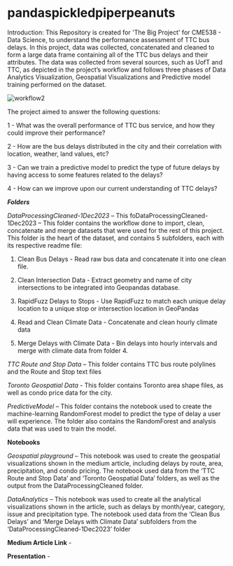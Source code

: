 # pandaspickledpiperpeanuts

Introduction:
This Repository is created for 'The Big Project' for CME538 - Data Science, to understand the performance assessment of TTC bus delays. In this project, data was collected,  concatenated and cleaned to form a large data frame containing all of the TTC bus delays and their attributes. The data was collected from several sources, such as UofT and TTC, as depicted in the project’s workflow and follows three phases of Data Analytics Visualization, Geospatial Visualizations and Predictive model training performed on the dataset.

![workflow2](https://github.com/gcastagna/PandasExpressTTC/assets/144471904/e996a241-5d95-48d9-b7c9-c82555d72156)


The project aimed to answer the following questions:

1 - What was the overall performance of TTC bus service, and how they could improve their performance?

2 - How are the bus delays distributed in the city and their correlation with location, weather, land values, etc? 

3 - Can we train a predictive model to predict the type of future delays by having access to some features related to the delays?

4 - How can we improve upon our current understanding of TTC delays?


**_Folders_**

_DataProcessingCleaned-1Dec2023_ – This foDataProcessingCleaned-1Dec2023 – This folder contains the workflow done to import, clean, concatenate and merge datasets that were used for the rest of this project. This folder is the heart of the dataset, and contains 5 subfolders, each with its respective readme file:

1)	Clean Bus Delays - Read raw bus data and concatenate it into one clean file.

2)	Clean Intersection Data - Extract geometry and name of city intersections to be integrated into Geopandas database. 
   
3)	RapidFuzz Delays to Stops - Use RapidFuzz to match each unique delay location to a unique stop or intersection location in GeoPandas
   
4)	Read and Clean Climate Data - Concatenate and clean hourly climate data
   
5)	Merge Delays with Climate Data - Bin delays into hourly intervals and merge with climate data from folder 4. 

_TTC Route and Stop Data_ – This folder contains TTC bus route polylines and the Route and Stop text files

_Toronto Geospatial Data_ - This folder contains Toronto area shape files, as well as condo price data for the city. 

_PredictiveModel_ – This folder contains the notebook used to create the machine-learning RandomForest model to predict the type of delay a user will experience. The folder also contains the RandomForest and analysis data that was used to train the model. 


**Notebooks**

_Geospatial playground_ – This notebook was used to create the geospatial visualizations shown in the medium article, including delays by route, area, precipitation, and condo pricing. The notebook used data from the ‘TTC Route and Stop Data’ and ‘Toronto Geospatial Data’ folders, as well as the output from the DataProcessingCleaned folder. 

_DataAnalytics_ – This notebook was used to create all the analytical visualizations shown in the article, such as delays by month/year, category, issue and precipitation type. The notebook used data from the ‘Clean Bus Delays’ and ‘Merge Delays with Climate Data’ subfolders from the ‘DataProcessingCleaned-1Dec2023’ folder


**Medium Article Link** - 

**Presentation** - 
